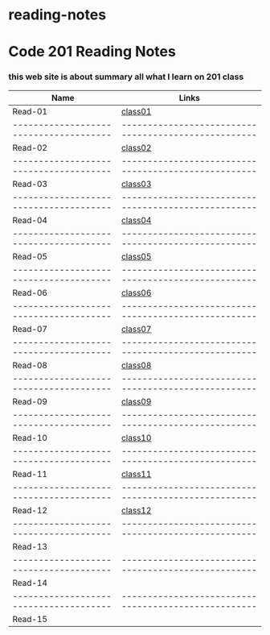 # reading-notes
# Code 201 Reading Notes
### this web site is about summary all what I learn on 201 class 

Name                                  |  Links                                              
--------------------------------------|----------------------------------------------------
Read-01                               |  [class01](https://nermin-nasasra.github.io/reading-notes/class01) 
--------------------------------------|----------------------------------------------------
Read-02                               |  [class02](https://nermin-nasasra.github.io/reading-notes/class02)
--------------------------------------|----------------------------------------------------
Read-03                               |  [class03](https://nermin-nasasra.github.io/reading-notes/class03) 
--------------------------------------|----------------------------------------------------
Read-04                               |  [class04](https://nermin-nasasra.github.io/reading-notes/class04)
--------------------------------------|----------------------------------------------------
Read-05                               |  [class05](https://nermin-nasasra.github.io/reading-notes/class05)
--------------------------------------|----------------------------------------------------
Read-06                               |  [class06](https://nermin-nasasra.github.io/reading-notes/class06)
--------------------------------------|----------------------------------------------------
Read-07                               |  [class07](https://nermin-nasasra.github.io/reading-notes/class07)
--------------------------------------|----------------------------------------------------
Read-08                               |  [class08](https://nermin-nasasra.github.io/reading-notes/class08)
--------------------------------------|----------------------------------------------------
Read-09                               |  [class09](https://nermin-nasasra.github.io/reading-notes/class09)
--------------------------------------|----------------------------------------------------
Read-10                               |  [class10](https://nermin-nasasra.github.io/reading-notes/class10)
--------------------------------------|----------------------------------------------------
Read-11                               |  [class11](https://nermin-nasasra.github.io/reading-notes/class11)
--------------------------------------|----------------------------------------------------
Read-12                               | [class12](https://nermin-nasasra.github.io/reading-notes/class12)
--------------------------------------|----------------------------------------------------
Read-13                               |                                                    
--------------------------------------|----------------------------------------------------
Read-14                               |                                                    
--------------------------------------|----------------------------------------------------
Read-15                               |                                                    
